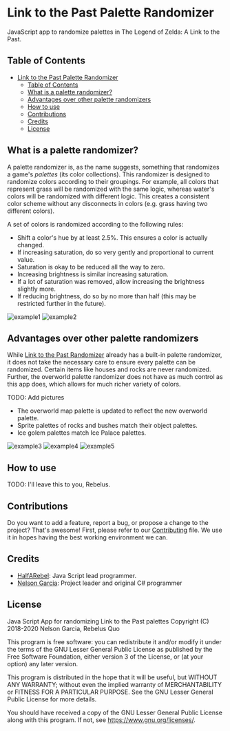 # Link to the Past Palette Randomizer

JavaScript app to randomize palettes in The Legend of Zelda: A Link to the Past.

## Table of Contents

- [Link to the Past Palette Randomizer](#link-to-the-past-palette-randomizer)
  - [Table of Contents](#table-of-contents)
  - [What is a palette randomizer?](#what-is-a-palette-randomizer)
  - [Advantages over other palette randomizers](#advantages-over-other-palette-randomizers)
  - [How to use](#how-to-use)
  - [Contributions](#contributions)
  - [Credits](#credits)
  - [License](#license)

## What is a palette randomizer?

A palette randomizer is, as the name suggests, something that randomizes a
game's _palettes_ (its color collections). This randomizer is designed to
randomize colors according to their groupings. For example, all colors that
represent grass will be randomized with the same logic, whereas water's colors
will be randomized with different logic. This creates a consistent color scheme
without any disconnects in colors (e.g. grass having two different colors).

A set of colors is randomized according to the following rules:

- Shift a color's hue by at least 2.5%. This ensures a color is actually changed.
- If increasing saturation, do so very gently and proportional to current value.
- Saturation is okay to be reduced all the way to zero.
- Increasing brightness is similar increasing saturation.
- If a lot of saturation was removed, allow increasing the brightness slightly
  more.
- If reducing brightness, do so by no more than half (this may be restricted
  further in the future).

![example1](https://cdn.discordapp.com/attachments/329059206030295051/641420281608405022/unknown.png)
![example2](https://cdn.discordapp.com/attachments/329059206030295051/641445510074466304/unknown.png)

## Advantages over other palette randomizers

While [Link to the Past Randomizer](https://alttpr.com) already has a built-in
palette randomizer, it does not take the necessary care to ensure every palette
can be randomized. Certain items like houses and rocks are never randomized.
Further, the overworld palette randomizer does not have as much control as this
app does, which allows for much richer variety of colors.

TODO: Add pictures

- The overworld map palette is updated to reflect the new overworld palette.
- Sprite palettes of rocks and bushes match their object palettes.
- Ice golem palettes match Ice Palace palettes.

![example3](https://media.discordapp.net/attachments/329059206030295051/712227454248550450/unknown.png?width=783&height=684)
![example4](https://media.discordapp.net/attachments/329059206030295051/712228332552323112/unknown.png?width=783&height=684)
![example5](https://media.discordapp.net/attachments/329059206030295051/712383831268786216/unknown.png?width=782&height=684)

## How to use

TODO: I'll leave this to you, Rebelus.

## Contributions

Do you want to add a feature, report a bug, or propose a change to the
project? That's awesome! First, please refer to our
[Contributing](CONTRIBUTING.md) file. We use it in hopes having the best
working environment we can.

## Credits

- [HalfARebel](https://github.com/RebelusQuo): Java Script lead programmer.
- [Nelson Garcia](https://github.com/bonimy): Project leader and original C#
programmer

## License

Java Script App for randomizing Link to the Past palettes
Copyright (C) 2018-2020 Nelson Garcia, Rebelus Quo

This program is free software: you can redistribute it and/or modify
it under the terms of the GNU Lesser General Public License as published by
the Free Software Foundation, either version 3 of the License, or
(at your option) any later version.

This program is distributed in the hope that it will be useful,
but WITHOUT ANY WARRANTY; without even the implied warranty of
MERCHANTABILITY or FITNESS FOR A PARTICULAR PURPOSE.  See the
GNU Lesser General Public License for more details.

You should have received a copy of the GNU Lesser General Public License
along with this program.  If not, see <https://www.gnu.org/licenses/>.

[issues]: https://github.com/Maseya/z3pr-py/issues
